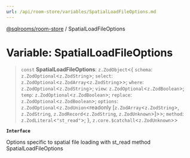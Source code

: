 ```yaml
---
url: /api/room-store/variables/SpatialLoadFileOptions.md
---
```

[@sqlrooms/room-store](../index.md) / SpatialLoadFileOptions

# Variable: SpatialLoadFileOptions

> `const` **SpatialLoadFileOptions**: `z.ZodObject`<{ `schema`: `z.ZodOptional`<`z.ZodString`>; `select`: `z.ZodOptional`<`z.ZodArray`<`z.ZodString`>>; `where`: `z.ZodOptional`<`z.ZodString`>; `view`: `z.ZodOptional`<`z.ZodBoolean`>; `temp`: `z.ZodOptional`<`z.ZodBoolean`>; `replace`: `z.ZodOptional`<`z.ZodBoolean`>; `options`: `z.ZodOptional`<`z.ZodUnion`\<readonly \[`z.ZodArray`<`z.ZodString`>, `z.ZodString`, `z.ZodRecord`<`z.ZodString`, `z.ZodUnknown`>]>>; `method`: `z.ZodLiteral`<`"st_read"`>; }, `z.core.$catchall`<`z.ZodUnknown`>>

**`Interface`**

Options specific to spatial file loading with st\_read method
SpatialLoadFileOptions
